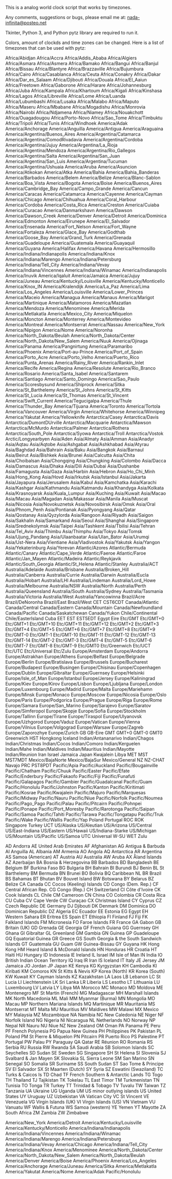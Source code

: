 This is a analog world clock script that works by timezones.

Any comments, suggestions or bugs, please email me at: nada-infinita@posteo.net

Tkinter, Python 3, and Python pytz library are required to run it.

Colors, amount of clockds and time zones can be changed. Here is a list of timezones that can be used with pytz:

Africa/Abidjan
Africa/Accra
Africa/Addis_Ababa
Africa/Algiers
Africa/Asmara
Africa/Asmera
Africa/Bamako
Africa/Bangui
Africa/Banjul
Africa/Bissau
Africa/Blantyre
Africa/Brazzaville
Africa/Bujumbura
Africa/Cairo
Africa/Casablanca
Africa/Ceuta
Africa/Conakry
Africa/Dakar
Africa/Dar_es_Salaam
Africa/Djibouti
Africa/Douala
Africa/El_Aaiun
Africa/Freetown
Africa/Gaborone
Africa/Harare
Africa/Johannesburg
Africa/Juba
Africa/Kampala
Africa/Khartoum
Africa/Kigali
Africa/Kinshasa
Africa/Lagos
Africa/Libreville
Africa/Lome
Africa/Luanda
Africa/Lubumbashi
Africa/Lusaka
Africa/Malabo
Africa/Maputo
Africa/Maseru
Africa/Mbabane
Africa/Mogadishu
Africa/Monrovia
Africa/Nairobi
Africa/Ndjamena
Africa/Niamey
Africa/Nouakchott
Africa/Ouagadougou
Africa/Porto-Novo
Africa/Sao_Tome
Africa/Timbuktu
Africa/Tripoli
Africa/Tunis
Africa/Windhoek
America/Adak
America/Anchorage
America/Anguilla
America/Antigua
America/Araguaina
America/Argentina/Buenos_Aires
America/Argentina/Catamarca
America/Argentina/ComodRivadavia
America/Argentina/Cordoba
America/Argentina/Jujuy
America/Argentina/La_Rioja
America/Argentina/Mendoza
America/Argentina/Rio_Gallegos
America/Argentina/Salta
America/Argentina/San_Juan
America/Argentina/San_Luis
America/Argentina/Tucuman
America/Argentina/Ushuaia
America/Aruba
America/Asuncion
America/Atikokan
America/Atka
America/Bahia
America/Bahia_Banderas
America/Barbados
America/Belem
America/Belize
America/Blanc-Sablon
America/Boa_Vista
America/Bogota
America/Boise
America/Buenos_Aires
America/Cambridge_Bay
America/Campo_Grande
America/Cancun
America/Caracas
America/Catamarca
America/Cayenne
America/Cayman
America/Chicago
America/Chihuahua
America/Coral_Harbour
America/Cordoba
America/Costa_Rica
America/Creston
America/Cuiaba
America/Curacao
America/Danmarkshavn
America/Dawson
America/Dawson_Creek
America/Denver
America/Detroit
America/Dominica
America/Edmonton
America/Eirunepe
America/El_Salvador
America/Ensenada
America/Fort_Nelson
America/Fort_Wayne
America/Fortaleza
America/Glace_Bay
America/Godthab
America/Goose_Bay
America/Grand_Turk
America/Grenada
America/Guadeloupe
America/Guatemala
America/Guayaquil
America/Guyana
America/Halifax
America/Havana
America/Hermosillo
America/Indiana/Indianapolis
America/Indiana/Knox
America/Indiana/Marengo
America/Indiana/Petersburg
America/Indiana/Tell_City
America/Indiana/Vevay
America/Indiana/Vincennes
America/Indiana/Winamac
America/Indianapolis
America/Inuvik
America/Iqaluit
America/Jamaica
America/Jujuy
America/Juneau
America/Kentucky/Louisville
America/Kentucky/Monticello
America/Knox_IN
America/Kralendijk
America/La_Paz
America/Lima
America/Los_Angeles
America/Louisville
America/Lower_Princes
America/Maceio
America/Managua
America/Manaus
America/Marigot
America/Martinique
America/Matamoros
America/Mazatlan
America/Mendoza
America/Menominee
America/Merida
America/Metlakatla
America/Mexico_City
America/Miquelon
America/Moncton
America/Monterrey
America/Montevideo
America/Montreal
America/Montserrat
America/Nassau
America/New_York
America/Nipigon
America/Nome
America/Noronha
America/North_Dakota/Beulah
America/North_Dakota/Center
America/North_Dakota/New_Salem
America/Nuuk
America/Ojinaga
America/Panama
America/Pangnirtung
America/Paramaribo
America/Phoenix
America/Port-au-Prince
America/Port_of_Spain
America/Porto_Acre
America/Porto_Velho
America/Puerto_Rico
America/Punta_Arenas
America/Rainy_River
America/Rankin_Inlet
America/Recife
America/Regina
America/Resolute
America/Rio_Branco
America/Rosario
America/Santa_Isabel
America/Santarem
America/Santiago
America/Santo_Domingo
America/Sao_Paulo
America/Scoresbysund
America/Shiprock
America/Sitka
America/St_Barthelemy
America/St_Johns
America/St_Kitts
America/St_Lucia
America/St_Thomas
America/St_Vincent
America/Swift_Current
America/Tegucigalpa
America/Thule
America/Thunder_Bay
America/Tijuana
America/Toronto
America/Tortola
America/Vancouver
America/Virgin
America/Whitehorse
America/Winnipeg
America/Yakutat
America/Yellowknife
Antarctica/Casey
Antarctica/Davis
Antarctica/DumontDUrville
Antarctica/Macquarie
Antarctica/Mawson
Antarctica/McMurdo
Antarctica/Palmer
Antarctica/Rothera
Antarctica/South_Pole
Antarctica/Syowa
Antarctica/Troll
Antarctica/Vostok
Arctic/Longyearbyen
Asia/Aden
Asia/Almaty
Asia/Amman
Asia/Anadyr
Asia/Aqtau
Asia/Aqtobe
Asia/Ashgabat
Asia/Ashkhabad
Asia/Atyrau
Asia/Baghdad
Asia/Bahrain
Asia/Baku
Asia/Bangkok
Asia/Barnaul
Asia/Beirut
Asia/Bishkek
Asia/Brunei
Asia/Calcutta
Asia/Chita
Asia/Choibalsan
Asia/Chongqing
Asia/Chungking
Asia/Colombo
Asia/Dacca
Asia/Damascus
Asia/Dhaka
Asia/Dili
Asia/Dubai
Asia/Dushanbe
Asia/Famagusta
Asia/Gaza
Asia/Harbin
Asia/Hebron
Asia/Ho_Chi_Minh
Asia/Hong_Kong
Asia/Hovd
Asia/Irkutsk
Asia/Istanbul
Asia/Jakarta
Asia/Jayapura
Asia/Jerusalem
Asia/Kabul
Asia/Kamchatka
Asia/Karachi
Asia/Kashgar
Asia/Kathmandu
Asia/Katmandu
Asia/Khandyga
Asia/Kolkata
Asia/Krasnoyarsk
Asia/Kuala_Lumpur
Asia/Kuching
Asia/Kuwait
Asia/Macao
Asia/Macau
Asia/Magadan
Asia/Makassar
Asia/Manila
Asia/Muscat
Asia/Nicosia
Asia/Novokuznetsk
Asia/Novosibirsk
Asia/Omsk
Asia/Oral
Asia/Phnom_Penh
Asia/Pontianak
Asia/Pyongyang
Asia/Qatar
Asia/Qostanay
Asia/Qyzylorda
Asia/Rangoon
Asia/Riyadh
Asia/Saigon
Asia/Sakhalin
Asia/Samarkand
Asia/Seoul
Asia/Shanghai
Asia/Singapore
Asia/Srednekolymsk
Asia/Taipei
Asia/Tashkent
Asia/Tbilisi
Asia/Tehran
Asia/Tel_Aviv
Asia/Thimbu
Asia/Thimphu
Asia/Tokyo
Asia/Tomsk
Asia/Ujung_Pandang
Asia/Ulaanbaatar
Asia/Ulan_Bator
Asia/Urumqi
Asia/Ust-Nera
Asia/Vientiane
Asia/Vladivostok
Asia/Yakutsk
Asia/Yangon
Asia/Yekaterinburg
Asia/Yerevan
Atlantic/Azores
Atlantic/Bermuda
Atlantic/Canary
Atlantic/Cape_Verde
Atlantic/Faeroe
Atlantic/Faroe
Atlantic/Jan_Mayen
Atlantic/Madeira
Atlantic/Reykjavik
Atlantic/South_Georgia
Atlantic/St_Helena
Atlantic/Stanley
Australia/ACT
Australia/Adelaide
Australia/Brisbane
Australia/Broken_Hill
Australia/Canberra
Australia/Currie
Australia/Darwin
Australia/Eucla
Australia/Hobart
Australia/LHI
Australia/Lindeman
Australia/Lord_Howe
Australia/Melbourne
Australia/NSW
Australia/North
Australia/Perth
Australia/Queensland
Australia/South
Australia/Sydney
Australia/Tasmania
Australia/Victoria
Australia/West
Australia/Yancowinna
Brazil/Acre
Brazil/DeNoronha
Brazil/East
Brazil/West
CET
CST6CDT
Canada/Atlantic
Canada/Central
Canada/Eastern
Canada/Mountain
Canada/Newfoundland
Canada/Pacific
Canada/Saskatchewan
Canada/Yukon
Chile/Continental
Chile/EasterIsland
Cuba
EET
EST
EST5EDT
Egypt
Eire
Etc/GMT
Etc/GMT+0
Etc/GMT+1
Etc/GMT+10
Etc/GMT+11
Etc/GMT+12
Etc/GMT+2
Etc/GMT+3
Etc/GMT+4
Etc/GMT+5
Etc/GMT+6
Etc/GMT+7
Etc/GMT+8
Etc/GMT+9
Etc/GMT-0
Etc/GMT-1
Etc/GMT-10
Etc/GMT-11
Etc/GMT-12
Etc/GMT-13
Etc/GMT-14
Etc/GMT-2
Etc/GMT-3
Etc/GMT-4
Etc/GMT-5
Etc/GMT-6
Etc/GMT-7
Etc/GMT-8
Etc/GMT-9
Etc/GMT0
Etc/Greenwich
Etc/UCT
Etc/UTC
Etc/Universal
Etc/Zulu
Europe/Amsterdam
Europe/Andorra
Europe/Astrakhan
Europe/Athens
Europe/Belfast
Europe/Belgrade
Europe/Berlin
Europe/Bratislava
Europe/Brussels
Europe/Bucharest
Europe/Budapest
Europe/Busingen
Europe/Chisinau
Europe/Copenhagen
Europe/Dublin
Europe/Gibraltar
Europe/Guernsey
Europe/Helsinki
Europe/Isle_of_Man
Europe/Istanbul
Europe/Jersey
Europe/Kaliningrad
Europe/Kiev
Europe/Kirov
Europe/Lisbon
Europe/Ljubljana
Europe/London
Europe/Luxembourg
Europe/Madrid
Europe/Malta
Europe/Mariehamn
Europe/Minsk
Europe/Monaco
Europe/Moscow
Europe/Nicosia
Europe/Oslo
Europe/Paris
Europe/Podgorica
Europe/Prague
Europe/Riga
Europe/Rome
Europe/Samara
Europe/San_Marino
Europe/Sarajevo
Europe/Saratov
Europe/Simferopol
Europe/Skopje
Europe/Sofia
Europe/Stockholm
Europe/Tallinn
Europe/Tirane
Europe/Tiraspol
Europe/Ulyanovsk
Europe/Uzhgorod
Europe/Vaduz
Europe/Vatican
Europe/Vienna
Europe/Vilnius
Europe/Volgograd
Europe/Warsaw
Europe/Zagreb
Europe/Zaporozhye
Europe/Zurich
GB
GB-Eire
GMT
GMT+0
GMT-0
GMT0
Greenwich
HST
Hongkong
Iceland
Indian/Antananarivo
Indian/Chagos
Indian/Christmas
Indian/Cocos
Indian/Comoro
Indian/Kerguelen
Indian/Mahe
Indian/Maldives
Indian/Mauritius
Indian/Mayotte
Indian/Reunion
Iran
Israel
Jamaica
Japan
Kwajalein
Libya
MET
MST
MST7MDT
Mexico/BajaNorte
Mexico/BajaSur
Mexico/General
NZ
NZ-CHAT
Navajo
PRC
PST8PDT
Pacific/Apia
Pacific/Auckland
Pacific/Bougainville
Pacific/Chatham
Pacific/Chuuk
Pacific/Easter
Pacific/Efate
Pacific/Enderbury
Pacific/Fakaofo
Pacific/Fiji
Pacific/Funafuti
Pacific/Galapagos
Pacific/Gambier
Pacific/Guadalcanal
Pacific/Guam
Pacific/Honolulu
Pacific/Johnston
Pacific/Kanton
Pacific/Kiritimati
Pacific/Kosrae
Pacific/Kwajalein
Pacific/Majuro
Pacific/Marquesas
Pacific/Midway
Pacific/Nauru
Pacific/Niue
Pacific/Norfolk
Pacific/Noumea
Pacific/Pago_Pago
Pacific/Palau
Pacific/Pitcairn
Pacific/Pohnpei
Pacific/Ponape
Pacific/Port_Moresby
Pacific/Rarotonga
Pacific/Saipan
Pacific/Samoa
Pacific/Tahiti
Pacific/Tarawa
Pacific/Tongatapu
Pacific/Truk
Pacific/Wake
Pacific/Wallis
Pacific/Yap
Poland
Portugal
ROC
ROK
Singapore
Turkey
UCT
US/Alaska
US/Aleutian
US/Arizona
US/Central
US/East-Indiana
US/Eastern
US/Hawaii
US/Indiana-Starke
US/Michigan
US/Mountain
US/Pacific
US/Samoa
UTC
Universal
W-SU
WET
Zulu

AD Andorra
AE United Arab Emirates
AF Afghanistan
AG Antigua & Barbuda
AI Anguilla
AL Albania
AM Armenia
AO Angola
AQ Antarctica
AR Argentina
AS Samoa (American)
AT Austria
AU Australia
AW Aruba
AX Åland Islands
AZ Azerbaijan
BA Bosnia & Herzegovina
BB Barbados
BD Bangladesh
BE Belgium
BF Burkina Faso
BG Bulgaria
BH Bahrain
BI Burundi
BJ Benin
BL St Barthelemy
BM Bermuda
BN Brunei
BO Bolivia
BQ Caribbean NL
BR Brazil
BS Bahamas
BT Bhutan
BV Bouvet Island
BW Botswana
BY Belarus
BZ Belize
CA Canada
CC Cocos (Keeling) Islands
CD Congo (Dem. Rep.)
CF Central African Rep.
CG Congo (Rep.)
CH Switzerland
CI Côte d'Ivoire
CK Cook Islands
CL Chile
CM Cameroon
CN China
CO Colombia
CR Costa Rica
CU Cuba
CV Cape Verde
CW Curaçao
CX Christmas Island
CY Cyprus
CZ Czech Republic
DE Germany
DJ Djibouti
DK Denmark
DM Dominica
DO Dominican Republic
DZ Algeria
EC Ecuador
EE Estonia
EG Egypt
EH Western Sahara
ER Eritrea
ES Spain
ET Ethiopia
FI Finland
FJ Fiji
FK Falkland Islands
FM Micronesia
FO Faroe Islands
FR France
GA Gabon
GB Britain (UK)
GD Grenada
GE Georgia
GF French Guiana
GG Guernsey
GH Ghana
GI Gibraltar
GL Greenland
GM Gambia
GN Guinea
GP Guadeloupe
GQ Equatorial Guinea
GR Greece
GS South Georgia & the South Sandwich Islands
GT Guatemala
GU Guam
GW Guinea-Bissau
GY Guyana
HK Hong Kong
HM Heard Island & McDonald Islands
HN Honduras
HR Croatia
HT Haiti
HU Hungary
ID Indonesia
IE Ireland
IL Israel
IM Isle of Man
IN India
IO British Indian Ocean Territory
IQ Iraq
IR Iran
IS Iceland
IT Italy
JE Jersey
JM Jamaica
JO Jordan
JP Japan
KE Kenya
KG Kyrgyzstan
KH Cambodia
KI Kiribati
KM Comoros
KN St Kitts & Nevis
KP Korea (North)
KR Korea (South)
KW Kuwait
KY Cayman Islands
KZ Kazakhstan
LA Laos
LB Lebanon
LC St Lucia
LI Liechtenstein
LK Sri Lanka
LR Liberia
LS Lesotho
LT Lithuania
LU Luxembourg
LV Latvia
LY Libya
MA Morocco
MC Monaco
MD Moldova
ME Montenegro
MF St Martin (French)
MG Madagascar
MH Marshall Islands
MK North Macedonia
ML Mali
MM Myanmar (Burma)
MN Mongolia
MO Macau
MP Northern Mariana Islands
MQ Martinique
MR Mauritania
MS Montserrat
MT Malta
MU Mauritius
MV Maldives
MW Malawi
MX Mexico
MY Malaysia
MZ Mozambique
NA Namibia
NC New Caledonia
NE Niger
NF Norfolk Island
NG Nigeria
NI Nicaragua
NL Netherlands
NO Norway
NP Nepal
NR Nauru
NU Niue
NZ New Zealand
OM Oman
PA Panama
PE Peru
PF French Polynesia
PG Papua New Guinea
PH Philippines
PK Pakistan
PL Poland
PM St Pierre & Miquelon
PN Pitcairn
PR Puerto Rico
PS Palestine
PT Portugal
PW Palau
PY Paraguay
QA Qatar
RE Réunion
RO Romania
RS Serbia
RU Russia
RW Rwanda
SA Saudi Arabia
SB Solomon Islands
SC Seychelles
SD Sudan
SE Sweden
SG Singapore
SH St Helena
SI Slovenia
SJ Svalbard & Jan Mayen
SK Slovakia
SL Sierra Leone
SM San Marino
SN Senegal
SO Somalia
SR Suriname
SS South Sudan
ST Sao Tome & Principe
SV El Salvador
SX St Maarten (Dutch)
SY Syria
SZ Eswatini (Swaziland)
TC Turks & Caicos Is
TD Chad
TF French Southern & Antarctic Lands
TG Togo
TH Thailand
TJ Tajikistan
TK Tokelau
TL East Timor
TM Turkmenistan
TN Tunisia
TO Tonga
TR Turkey
TT Trinidad & Tobago
TV Tuvalu
TW Taiwan
TZ Tanzania
UA Ukraine
UG Uganda
UM US minor outlying islands
US United States
UY Uruguay
UZ Uzbekistan
VA Vatican City
VC St Vincent
VE Venezuela
VG Virgin Islands (UK)
VI Virgin Islands (US)
VN Vietnam
VU Vanuatu
WF Wallis & Futuna
WS Samoa (western)
YE Yemen
YT Mayotte
ZA South Africa
ZM Zambia
ZW Zimbabwe

America/New_York
America/Detroit
America/Kentucky/Louisville
America/Kentucky/Monticello
America/Indiana/Indianapolis
America/Indiana/Vincennes
America/Indiana/Winamac
America/Indiana/Marengo
America/Indiana/Petersburg
America/Indiana/Vevay
America/Chicago
America/Indiana/Tell_City
America/Indiana/Knox
America/Menominee
America/North_Dakota/Center
America/North_Dakota/New_Salem
America/North_Dakota/Beulah
America/Denver
America/Boise
America/Phoenix
America/Los_Angeles
America/Anchorage
America/Juneau
America/Sitka
America/Metlakatla
America/Yakutat
America/Nome
America/Adak
Pacific/Honolulu
